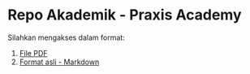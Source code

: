 # Repo Akademik - Praxis Academy

Silahkan mengakses dalam format:

1. [File PDF](hasil/akademik-praxis-academy.pdf)
2. [Format asli - Markdown](isi/)

